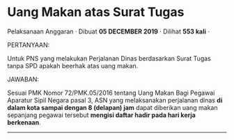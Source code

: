 Uang Makan atas Surat Tugas
===========================

Pelaksanaan Anggaran · Dibuat **05 DECEMBER 2019** · Dilihat **553 kali** ·

PERTANYAAN:

Untuk PNS yang melakukan Perjalanan Dinas berdasarkan Surat Tugas tanpa SPD apakah beerhak atas uang makan.

JAWABAN:

Sesuai PMK Nomor 72/PMK.05/2016 tentang Uang Makan Bagi Pegawai Aparatur Sipil Negara pasal 3, ASN yang melaksanakan perjalanan dinas **di dalam kota sampai dengan 8 (delapan) jam** dapat diberikan uang makan sepanjang pegawai tersebut **mengisi daftar hadir pada hari kerja berkenaan**.  

  
  
  

* * *
